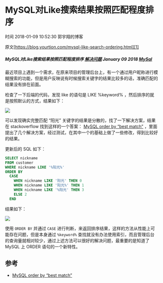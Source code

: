 # MySQL对Like搜索结果按照匹配程度排序

 时间 2018-01-09 10:52:30  郭宇翔的博客

原文[https://blog.yourtion.com/mysql-like-search-ordering.html][1]


##### MySQL对Like搜索结果按照匹配程度排序  [解决问题][3]  January 09 2018  [MySql][4]

最近项目上遇到一个需求，在原来项目的管理后台上，有一个通过用户昵称进行模糊搜索的功能，但是用户反映说有时候搜索关键字的结果比较多的话，准确匹配的结果没有排在前面。

检查了一下后端的代码，发现 like 的语句是 LIKE %keyword% ，然后排序的就是按照默认的方式，结果如下： 

![][5]

可以发现确实完整匹配 “阳光” 关键字的结果是分散的，找了一下解决方案，结果在 stackoverflow 找到这样的一个答案： [MySQL order by “best match”][6] ，里面提出了几个解决方案，经过测试，在其中一个的基础上做了一些修改，得到比较好的结果。 

更新后的 SQL 如下：
```sql
SELECT nickname
FROM customer
WHERE nickname LIKE '%阳光%'
ORDER BY
  CASE
    WHEN nickname LIKE '阳光' THEN 0
    WHEN nickname LIKE '阳光%' THEN 1
    WHEN nickname LIKE '%阳光' THEN 3
    ELSE 2
  END
```
结果如下：

![][7]

使用 `ORDER BY` 并通过 `CASE` 进行判断，来返回排序结果，这样的方法从性能上可能存在问题，但是本身通过 `%keyword%` 查找就没有办法使用索引，而且管理后台的查询量就相对较少，通过上述方法可以很好的解决问题，最重要的是知道了 MySQL 上 ORDER 语句的一个新特性。 

## 参考

* [MySQL order by “best match”][6]

[1]: https://blog.yourtion.com/mysql-like-search-ordering.html?utm_source=tuicool&utm_medium=referral
[3]: https://blog.yourtion.com/categories.html#-ref
[4]: https://blog.yourtion.com/tags.html#MySql-ref
[5]: ./img/JRBnuaa.jpg
[6]: https://stackoverflow.com/questions/18725941/mysql-order-by-best-match
[7]: ./img/6Jj2YjM.jpg